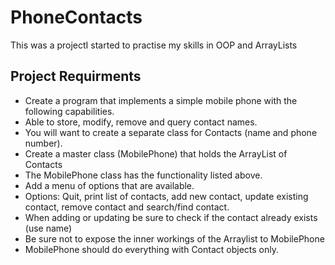 # PhoneContacts
This was a projectI started to practise my skills in OOP and ArrayLists
## Project Requirments
* Create a program that implements a simple mobile phone with the following capabilities.
* Able to store, modify, remove and query contact names.
* You will want to create a separate class for Contacts (name and phone number).
* Create a master class (MobilePhone) that holds the ArrayList of Contacts
* The MobilePhone class has the functionality listed above.
* Add a menu of options that are available.
* Options:  Quit, print list of contacts, add new contact, update existing contact, remove contact  and search/find contact.
* When adding or updating be sure to check if the contact already exists (use name)
* Be sure not to expose the inner workings of the Arraylist to MobilePhone
* MobilePhone should do everything with Contact objects only.
